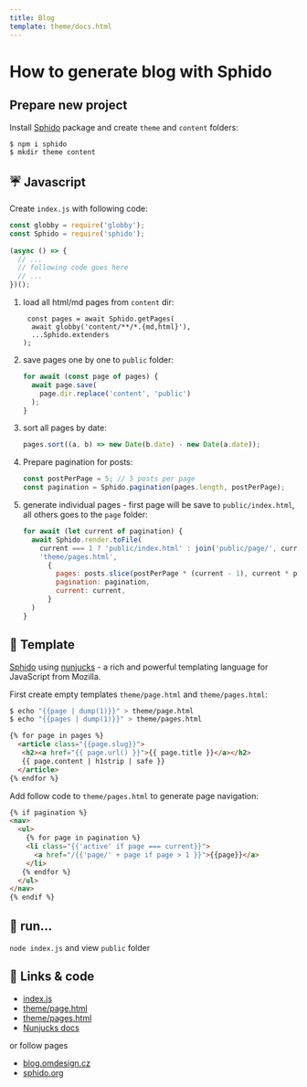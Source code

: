 ```yaml
---
title: Blog
template: theme/docs.html
---
```


# How to generate blog with Sphido

## Prepare new project

Install [Sphido](https://www.npmjs.com/package/sphido) package and create `theme` and `content` folders:  

```bash
$ npm i sphido
$ mkdir theme content
```

## ☔️ Javascript

Create `index.js` with following code:

```javascript
const globby = require('globby');
const Sphido = require('sphido');
  
(async () => {
  // ...
  // following code goes here
  // ...
})();  	  
```

1. load all html/md pages from `content` dir: 

   ```
    const pages = await Sphido.getPages(
     await globby('content/**/*.{md,html}'),
     ...Sphido.extenders
   );
   ```

2. save pages one by one to `public` folder:
   
   ```javascript
   for await (const page of pages) {
     await page.save(
       page.dir.replace('content', 'public')
     );
   }
   ```

3. sort all pages by date:

   ```javascript       
   pages.sort((a, b) => new Date(b.date) - new Date(a.date));
   ```

4. Prepare pagination for posts: 
 
   ```javascript
   const postPerPage = 5; // 5 posts per page
   const pagination = Sphido.pagination(pages.length, postPerPage);
   ```

5. generate individual pages - first page will be save to `public/index.html`, all others goes to the `page` folder:

   ```javascript
   for await (let current of pagination) {
     await Sphido.render.toFile(    
       current === 1 ? 'public/index.html' : join('public/page/', current.toString(), 'index.html'),
       'theme/pages.html',
         {
           pages: posts.slice(postPerPage * (current - 1), current * postPerPage),
           pagination: pagination,
           current: current,
         }
     )
   }
   ``` 

## 💄 Template

[Sphido](https://sphido.org) using [nunjucks](https://mozilla.github.io/nunjucks/) - a rich and powerful templating language for JavaScript from Mozilla.

First create empty templates `theme/page.html` and `theme/pages.html`:

```bash
$ echo "{{page | dump(1)}}" > theme/page.html 
$ echo "{{pages | dump(1)}}" > theme/pages.html
``` 


```html
{% for page in pages %}
  <article class="{{page.slug}}">
   <h2><a href="{{ page.url() }}">{{ page.title }}</a></h2>
   {{ page.content | h1strip | safe }}
  </article>
{% endfor %}
```

Add follow code to `theme/pages.html` to generate page navigation:
 
```html
{% if pagination %}
<nav>
  <ul>
    {% for page in pagination %}
    <li class="{{'active' if page === current}}">
      <a href="/{{'page/' + page if page > 1 }}">{{page}}</a>
    </li>
   {% endfor %}
  </ul>
</nav>
{% endif %}

```

## 🦄 run... 

`node index.js` and view `public` folder

## 🔗 Links &amp; code

* [index.js](https://github.com/OzzyCzech/blog.omdesign.cz/blob/master/index.js)
* [theme/page.html](https://github.com/OzzyCzech/blog.omdesign.cz/blob/master/theme/page.html)
* [theme/pages.html](https://github.com/OzzyCzech/blog.omdesign.cz/blob/master/theme/pages.html)
* [Nunjucks docs](https://mozilla.github.io/nunjucks/templating.html)

or follow pages 

* [blog.omdesign.cz](https://github.com/OzzyCzech/blog.omdesign.cz)
* [sphido.org](https://github.com/sphido/sphido.org)


